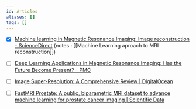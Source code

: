 ```yaml
---
id: Articles
aliases: []
tags: []
---
```


- [x] [Machine learning in Magnetic Resonance Imaging: Image reconstruction - ScienceDirect](https://www.sciencedirect.com/science/article/pii/S1120179721001095#s0060) (notes : [[Machine Learning aproach to MRI reconstruction]])

- [ ] [Deep Learning Applications in Magnetic Resonance Imaging: Has the Future Become Present? - PMC](https://pmc.ncbi.nlm.nih.gov/articles/PMC8700442/)

- [ ] [Image Super-Resolution: A Comprehensive Review | DigitalOcean](https://www.digitalocean.com/community/tutorials/image-super-resolution)

- [ ] [FastMRI Prostate: A public, biparametric MRI dataset to advance machine learning for prostate cancer imaging | Scientific Data](https://www.nature.com/articles/s41597-024-03252-w)
